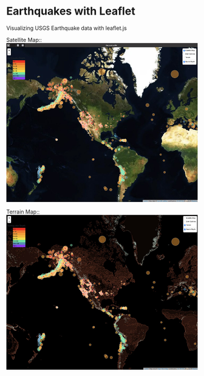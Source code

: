 # Earthquakes with Leaflet
Visualizing USGS Earthquake data with leaflet.js

Satellite Map::
![Satellite Map](https://github.com/ph1-618O/earthquakeLeafletJS/blob/main/big_satellite.jpg)

Terrain Map:: 
![Terrain Map](https://github.com/ph1-618O/earthquakeLeafletJS/blob/main/big_dark.jpg)
